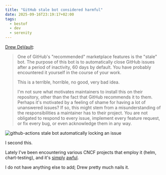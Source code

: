 ```yaml
---
title: "GitHub stale bot considered harmful"
date: 2025-09-16T23:19:17+02:00
tags:
  - bestof
  - dev
  - serenity
---
```


[Drew DeVault](https://drewdevault.com/2021/10/26/stalebot.html):

> One of GitHub's "recommended" marketplace features is the "stale" bot. The
> purpose of this bot is to automatically close GitHub issues after a period of
> inactivity, 60 days by default. You have probably encountered it yourself in
> the course of your work.
>
> This is a terrible, horrible, no good, very bad idea.
>
> I'm not sure what motivates maintainers to install this on their repository,
> other than the fact that GitHub recommends it to them. Perhaps it's motivated
> by a feeling of shame for having a lot of unanswered issues? If so, this might
> stem from a misunderstanding of the responsibilities a maintainer has to their
> project. You are not obligated to respond to every issue, implement every
> feature request, or fix every bug, or even acknowledge them in any way.

![github-actions stale bot automatically locking an issue](https://redacted.moe/f/e2f0d39c.png)

I second this.

Lately I've been encountering various CNCF projects that employ it (helm,
chart-testing), and it's [simply](https://github.com/helm/helm/issues/13192)
[awful](https://github.com/helm/chart-testing/issues/748).

I do not have anything else to add; Drew pretty much nails it.
